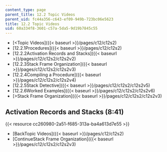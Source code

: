 ```yaml
---
content_type: page
parent_title: 12.2 Topic Videos
parent_uid: fc44a356-c643-ef09-949b-723bc06e5623
title: 12.2 Topic Videos
uid: 60a334f8-3601-c57a-5da5-9d19b7845c55
---
```


*   [\<Topic Videos]({{< baseurl >}}/pages/c12/c12s2)
*   [12.2.1Procedures]({{< baseurl >}}/pages/c12/c12s2)
*   [12.2.2Activation Records and Stacks]({{< baseurl >}}/pages/c12/c12s2/c12s2v2)
*   [12.2.3Stack Frame Organization]({{< baseurl >}}/pages/c12/c12s2/c12s2v3)
*   [12.2.4Compiling a Procedure]({{< baseurl >}}/pages/c12/c12s2/c12s2v4)
*   [12.2.5Stack Detective]({{< baseurl >}}/pages/c12/c12s2/c12s2v5)
*   [12.2.6Worked Examples]({{< baseurl >}}/pages/c12/c12s2/c12s2v6)
*   [\>Stack Frame Organization]({{< baseurl >}}/pages/c12/c12s2/c12s2v3)

Activation Records and Stacks (8:41)
------------------------------------

{{< resource cc260980-2a51-f685-313a-ba4a613d7e55 >}}

*   [BackTopic Videos]({{< baseurl >}}/pages/c12/c12s2)
*   [ContinueStack Frame Organization]({{< baseurl >}}/pages/c12/c12s2/c12s2v3)